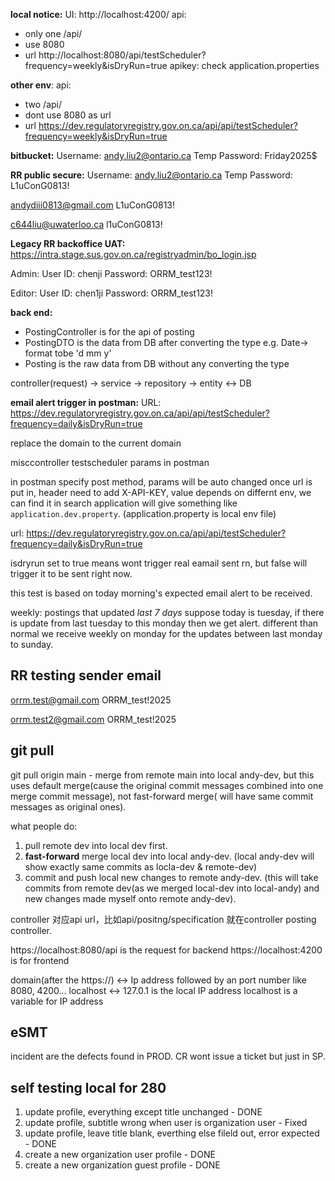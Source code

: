 
**local notice:**
UI: http://localhost:4200/
api: 
- only one /api/
- use 8080 
- url http://localhost:8080/api/testScheduler?frequency=weekly&isDryRun=true
apikey: check application.properties 

**other env**:
api: 
- two /api/
- dont use 8080 as url
- url https://dev.regulatoryregistry.gov.on.ca/api/api/testScheduler?frequency=weekly&isDryRun=true

**bitbucket:**
Username: andy.liu2@ontario.ca
Temp Password: Friday2025$

**RR public secure:**
Username: andy.liu2@ontario.ca
Temp Password: L1uConG0813!

andydiii0813@gmail.com
L1uConG0813!

c644liu@uwaterloo.ca
l1uConG0813!

**Legacy RR backoffice UAT:**
https://intra.stage.sus.gov.on.ca/registryadmin/bo_login.jsp

Admin:
User ID: chenji
Password: ORRM_test123!

Editor:
User ID: chen1ji
Password: ORRM_test123!

**back end:**
- PostingController is for the api of posting
- PostingDTO is the data from DB after converting the type e.g. Date-> format tobe 'd mm y'
- Posting is the raw data from DB without any converting the type

controller(request) 
-> service 
-> repository 
-> entity <-> DB

**email alert trigger in postman:**
URL: https://dev.regulatoryregistry.gov.on.ca/api/api/testScheduler?frequency=daily&isDryRun=true

replace the domain to the current domain

misccontroller testscheduler params in postman

in postman specify post method, params will be auto changed once url is put in, header need to add X-API-KEY, value depends on differnt env, we can find it in search application will give something like `application.dev.property`. (application.property is local env file)

url: https://dev.regulatoryregistry.gov.on.ca/api/api/testScheduler?frequency=daily&isDryRun=true

isdryrun set to true means wont trigger real eamail sent rn, but false will trigger it to be sent right now.

this test is based on today morning's expected email alert to be received.

weekly:
postings that updated *last 7 days* suppose today is tuesday, if there is update from last tuesday to this monday then we get alert. different than normal we receive weekly on monday for the updates between last monday to sunday.


## RR testing sender email
orrm.test@gmail.com
ORRM_test!2025 

orrm.test2@gmail.com
ORRM_test!2025 

## git pull
git pull origin main - merge from remote main into local andy-dev, but this uses default merge(cause the original commit messages combined into one merge commit message), not fast-forward merge( will have same commit messages as original ones).

what people do:
1. pull remote dev into local dev first.
2. **fast-forward** merge local dev into local andy-dev. (local andy-dev will show exactly same commits as locla-dev & remote-dev)
3. commit and push local new changes to remote andy-dev. (this will take commits from remote dev(as we merged local-dev into local-andy) and new changes made myself onto remote andy-dev). 

controller 对应api url，比如api/positng/specification 就在controller posting controller.

https://localhost:8080/api is the request for backend 
https://localhost:4200 is for frontend


domain(after the https://) <-> Ip address followed by an port number like 8080, 4200...
localhost <-> 127.0.1 is the local IP address 
localhost is a variable for IP address


## eSMT
incident are the defects found in PROD.
CR wont issue a ticket but just in SP.


## self testing local for 280
1. update profile, everything except title unchanged - DONE
2. update profile, subtitle wrong when user is organization user - Fixed
3. update profile, leave title blank, everthing else fileld out, error expected - DONE 
4. create a new organization user profile  - DONE
5. create a new organization guest profile - DONE

